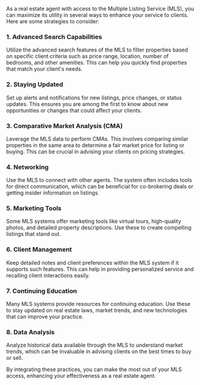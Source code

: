 As a real estate agent with access to the Multiple Listing Service (MLS), you can maximize its utility in several ways to enhance your service to clients. Here are some strategies to consider:

### **1. Advanced Search Capabilities**
Utilize the advanced search features of the MLS to filter properties based on specific client criteria such as price range, location, number of bedrooms, and other amenities. This can help you quickly find properties that match your client's needs.

### **2. Staying Updated**
Set up alerts and notifications for new listings, price changes, or status updates. This ensures you are among the first to know about new opportunities or changes that could affect your clients.

### **3. Comparative Market Analysis (CMA)**
Leverage the MLS data to perform CMAs. This involves comparing similar properties in the same area to determine a fair market price for listing or buying. This can be crucial in advising your clients on pricing strategies.

### **4. Networking**
Use the MLS to connect with other agents. The system often includes tools for direct communication, which can be beneficial for co-brokering deals or getting insider information on listings.

### **5. Marketing Tools**
Some MLS systems offer marketing tools like virtual tours, high-quality photos, and detailed property descriptions. Use these to create compelling listings that stand out.

### **6. Client Management**
Keep detailed notes and client preferences within the MLS system if it supports such features. This can help in providing personalized service and recalling client interactions easily.

### **7. Continuing Education**
Many MLS systems provide resources for continuing education. Use these to stay updated on real estate laws, market trends, and new technologies that can improve your practice.

### **8. Data Analysis**
Analyze historical data available through the MLS to understand market trends, which can be invaluable in advising clients on the best times to buy or sell.

By integrating these practices, you can make the most out of your MLS access, enhancing your effectiveness as a real estate agent.

